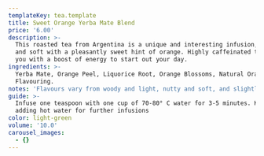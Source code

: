 ```yaml
---
templateKey: tea.template
title: Sweet Orange Yerba Mate Blend
price: '6.00'
description: >-
  This roasted tea from Argentina is a unique and interesting infusion, light
  and soft with a pleasantly sweet hint of orange. Highly caffeinated to leave
  you with a boost of energy to start out your day.
ingredients: >-
  Yerba Mate, Orange Peel, Liquorice Root, Orange Blossoms, Natural Orange
  Flavouring.
notes: 'Flavours vary from woody and light, nutty and soft, and slightly fruity.'
guide: >-
  Infuse one teaspoon with one cup of 70-80° C water for 3-5 minutes. Keep
  adding hot water for further infusions
color: light-green
volume: '10.0'
carousel_images:
  - {}
---
```


